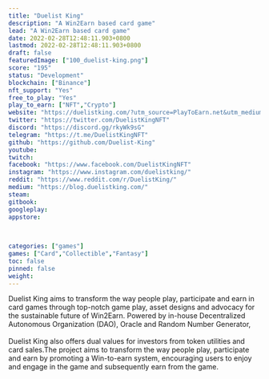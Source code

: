 ```yaml
---
title: "Duelist King"
description: "A Win2Earn based card game"
lead: "A Win2Earn based card game"
date: 2022-02-28T12:48:11.903+0800
lastmod: 2022-02-28T12:48:11.903+0800
draft: false
featuredImage: ["100_duelist-king.png"]
score: "195"
status: "Development"
blockchain: ["Binance"]
nft_support: "Yes"
free_to_play: "Yes"
play_to_earn: ["NFT","Crypto"]
website: "https://duelistking.com/?utm_source=PlayToEarn.net&utm_medium=organic&utm_campaign=gamepage"
twitter: "https://twitter.com/DuelistKingNFT"
discord: "https://discord.gg/rkyWk9sG"
telegram: "https://t.me/DuelistKingNFT"
github: "https://github.com/Duelist-King"
youtube: 
twitch: 
facebook: "https://www.facebook.com/DuelistKingNFT"
instagram: "https://www.instagram.com/duelistking/"
reddit: "https://www.reddit.com/r/DuelistKing/"
medium: "https://blog.duelistking.com/"
steam: 
gitbook: 
googleplay: 
appstore: 

  
    
categories: ["games"]
games: ["Card","Collectible","Fantasy"]
toc: false
pinned: false
weight: 
---
```

Duelist King aims to transform the way people play, participate and earn in card games through top-notch game play, asset designs and advocacy for the sustainable future of Win2Earn. Powered by in-house Decentralized Autonomous Organization (DAO), Oracle and Random Number Generator, <br> <br> Duelist King also offers dual values for investors from token utilities and card sales.The project aims to transform the way people play, participate and earn by promoting a Win-to-earn system, encouraging users to enjoy and engage in the game and subsequently earn from the game.